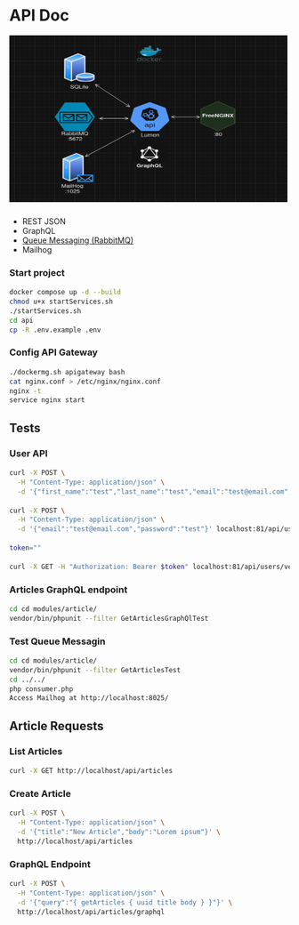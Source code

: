 # API Doc

<img src="./imgs/LumenAPI.png" width="500" height="300">

### 
- REST JSON
- GraphQL
- [Queue Messaging (RabbitMQ)](./RabbitMQ.md)
- Mailhog

### Start project
```sh
docker compose up -d --build
chmod u+x startServices.sh
./startServices.sh
cd api
cp -R .env.example .env
```

### Config API Gateway
```sh
./dockermg.sh apigateway bash
cat nginx.conf > /etc/nginx/nginx.conf
nginx -t
service nginx start
```

## Tests

### User API
```sh
curl -X POST \
  -H "Content-Type: application/json" \
  -d '{"first_name":"test","last_name":"test","email":"test@email.com","password":"test"}' localhost/api/users

curl -X POST \
  -H "Content-Type: application/json" \
  -d '{"email":"test@email.com","password":"test"}' localhost:81/api/users/login

token=""

curl -X GET -H "Authorization: Bearer $token" localhost:81/api/users/verify
```

### Articles GraphQL endpoint
```sh
cd cd modules/article/
vendor/bin/phpunit --filter GetArticlesGraphQlTest
```

### Test Queue Messagin
```sh
cd cd modules/article/
vendor/bin/phpunit --filter GetArticlesTest
cd ../../
php consumer.php
Access Mailhog at http://localhost:8025/
```

## Article Requests
### List Articles
```sh
curl -X GET http://localhost/api/articles
```
### Create Article
```sh
curl -X POST \
  -H "Content-Type: application/json" \
  -d '{"title":"New Article","body":"Lorem ipsum"}' \
  http://localhost/api/articles
```
### GraphQL Endpoint
```sh
curl -X POST \
  -H "Content-Type: application/json" \
  -d '{"query":"{ getArticles { uuid title body } }"}' \
  http://localhost/api/articles/graphql
```
